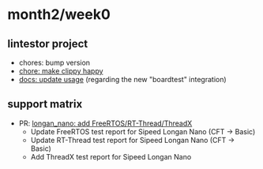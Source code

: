 # month2/week0
## lintestor project
- chores: bump version
- [chore: make clippy happy](https://github.com/255doesnotexist/lintestor/commit/c6a4c812e74ae9b6825daf2733742b05896258b1)
- [docs: update usage](https://github.com/255doesnotexist/lintestor/commit/db9aaeb6d9ff33c09fc2e12e6dda04c3abd8e74d) (regarding the new "boardtest" integration)

## support matrix
- PR: [longan_nano: add FreeRTOS/RT-Thread/ThreadX](https://github.com/ruyisdk/support-matrix/pull/97)
    - Update FreeRTOS test report for Sipeed Longan Nano (CFT -> Basic)
    - Update RT-Thread test report for Sipeed Longan Nano (CFT -> Basic)
    - Add ThreadX test report for Sipeed Longan Nano



